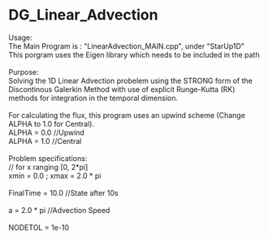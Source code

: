 # DG_Linear_Advection

Usage:
\
The Main Program is : "LinearAdvection_MAIN.cpp", under "StarUp1D"
\
This porgram uses the Eigen library which needs to be included in the path
\
\
Purpose:
\
Solving the 1D Linear Advection probelem using the STRONG form of the Discontinous Galerkin Method with use of explicit
Runge-Kutta (RK) methods for integration in the temporal dimension.
\
\
For calculating the flux, this program uses an upwind scheme (Change ALPHA to 1.0 for Central).
\
ALPHA = 0.0 //Upwind
\
ALPHA = 1.0 //Central 
\
\
Problem specifications:
\
// for x ranging [0, 2*pi]
\
xmin = 0.0 ; xmax = 2.0 * pi
\
\
FinalTime = 10.0 //State after 10s
\
\
a = 2.0 * pi     //Advection Speed
\
\
NODETOL = 1e-10

